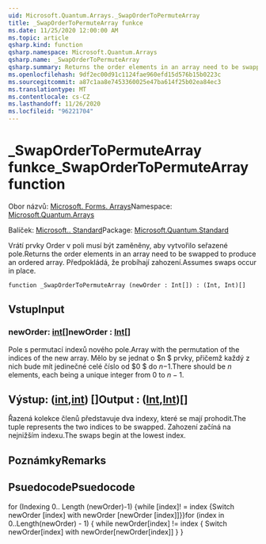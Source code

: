 ```yaml
---
uid: Microsoft.Quantum.Arrays._SwapOrderToPermuteArray
title: _SwapOrderToPermuteArray funkce
ms.date: 11/25/2020 12:00:00 AM
ms.topic: article
qsharp.kind: function
qsharp.namespace: Microsoft.Quantum.Arrays
qsharp.name: _SwapOrderToPermuteArray
qsharp.summary: Returns the order elements in an array need to be swapped to produce an ordered array. Assumes swaps occur in place.
ms.openlocfilehash: 9df2ec00d91c1124fae960efd15d576b15b0223c
ms.sourcegitcommit: a87c1aa8e7453360025e47ba614f25b02ea84ec3
ms.translationtype: MT
ms.contentlocale: cs-CZ
ms.lasthandoff: 11/26/2020
ms.locfileid: "96221704"
---
```

# <a name="_swapordertopermutearray-function"></a><span data-ttu-id="615b0-102">_SwapOrderToPermuteArray funkce</span><span class="sxs-lookup"><span data-stu-id="615b0-102">_SwapOrderToPermuteArray function</span></span>

<span data-ttu-id="615b0-103">Obor názvů: [Microsoft. Forms. Arrays](xref:Microsoft.Quantum.Arrays)</span><span class="sxs-lookup"><span data-stu-id="615b0-103">Namespace: [Microsoft.Quantum.Arrays](xref:Microsoft.Quantum.Arrays)</span></span>

<span data-ttu-id="615b0-104">Balíček: [Microsoft.. Standard](https://nuget.org/packages/Microsoft.Quantum.Standard)</span><span class="sxs-lookup"><span data-stu-id="615b0-104">Package: [Microsoft.Quantum.Standard](https://nuget.org/packages/Microsoft.Quantum.Standard)</span></span>


<span data-ttu-id="615b0-105">Vrátí prvky Order v poli musí být zaměněny, aby vytvořilo seřazené pole.</span><span class="sxs-lookup"><span data-stu-id="615b0-105">Returns the order elements in an array need to be swapped to produce an ordered array.</span></span>
<span data-ttu-id="615b0-106">Předpokládá, že probíhají zahození.</span><span class="sxs-lookup"><span data-stu-id="615b0-106">Assumes swaps occur in place.</span></span>

```qsharp
function _SwapOrderToPermuteArray (newOrder : Int[]) : (Int, Int)[]
```


## <a name="input"></a><span data-ttu-id="615b0-107">Vstup</span><span class="sxs-lookup"><span data-stu-id="615b0-107">Input</span></span>

### <a name="neworder--int"></a><span data-ttu-id="615b0-108">newOrder: [int](xref:microsoft.quantum.lang-ref.int)[]</span><span class="sxs-lookup"><span data-stu-id="615b0-108">newOrder : [Int](xref:microsoft.quantum.lang-ref.int)[]</span></span>

<span data-ttu-id="615b0-109">Pole s permutací indexů nového pole.</span><span class="sxs-lookup"><span data-stu-id="615b0-109">Array with the permutation of the indices of the new array.</span></span> <span data-ttu-id="615b0-110">Mělo by se jednat o $n $ prvky, přičemž každý z nich bude mít jedinečné celé číslo od $0 $ do $n-$1.</span><span class="sxs-lookup"><span data-stu-id="615b0-110">There should be $n$ elements, each being a unique integer from $0$ to $n-1$.</span></span>



## <a name="output--intint"></a><span data-ttu-id="615b0-111">Výstup: ([int](xref:microsoft.quantum.lang-ref.int),[int](xref:microsoft.quantum.lang-ref.int)) []</span><span class="sxs-lookup"><span data-stu-id="615b0-111">Output : ([Int](xref:microsoft.quantum.lang-ref.int),[Int](xref:microsoft.quantum.lang-ref.int))[]</span></span>

<span data-ttu-id="615b0-112">Řazená kolekce členů představuje dva indexy, které se mají prohodit.</span><span class="sxs-lookup"><span data-stu-id="615b0-112">The tuple represents the two indices to be swapped.</span></span> <span data-ttu-id="615b0-113">Zahození začíná na nejnižším indexu.</span><span class="sxs-lookup"><span data-stu-id="615b0-113">The swaps begin at the lowest index.</span></span>

## <a name="remarks"></a><span data-ttu-id="615b0-114">Poznámky</span><span class="sxs-lookup"><span data-stu-id="615b0-114">Remarks</span></span>

## <a name="psuedocode"></a><span data-ttu-id="615b0-115">Psuedocode</span><span class="sxs-lookup"><span data-stu-id="615b0-115">Psuedocode</span></span>

<span data-ttu-id="615b0-116">for (Indexing 0.. Length (newOrder)-1) {while [index]! = index {Switch newOrder [index] with newOrder [newOrder [index]]}}</span><span class="sxs-lookup"><span data-stu-id="615b0-116">for (index in 0..Length(newOrder) - 1) { while newOrder[index] != index { Switch newOrder[index] with newOrder[newOrder[index]] } }</span></span>